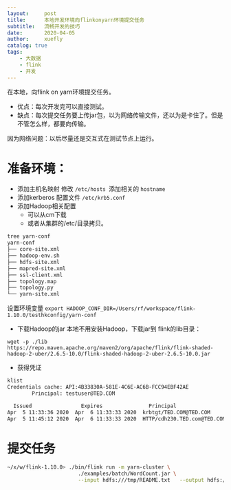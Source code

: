 ```yaml
--- 
layout:     post
title:      本地开发环境向flinkonyarn环境提交任务
subtitle:   流畅开发的技巧
date:       2020-04-05
author:     xuefly
catalog: true
tags:
    - 大数据
    - flink
    - 开发
---
```



在本地，向flink on yarn环境提交任务。
- 优点：每次开发完可以直接测试。
- 缺点：每次提交任务要上传jar包，以为网络传输文件，还以为是卡住了。但是不管怎么样，都要向传输。

因为网络问题：以后尽量还是交互式在测试节点上运行。

# 准备环境：
- 添加主机名映射
修改 `/etc/hosts `添加相关的 `hostname `
- 添加kerberos 配置文件
`/etc/krb5.conf`
- 添加Hadoop相关配置
	 - 可以从cm下载
	 - 或者从集群的/etc/目录拷贝。
``` sh
tree yarn-conf
yarn-conf
├── core-site.xml
├── hadoop-env.sh
├── hdfs-site.xml
├── mapred-site.xml
├── ssl-client.xml
├── topology.map
├── topology.py
└── yarn-site.xml
```

设置环境变量
`export HADOOP_CONF_DIR=/Users/rf/workspace/flink-1.10.0/testhkconfig/yarn-conf`
- 下载Hadoop的jar
本地不用安装Hadoop，下载jar到 flink的lib目录：

`wget -p ./lib  https://repo.maven.apache.org/maven2/org/apache/flink/flink-shaded-hadoop-2-uber/2.6.5-10.0/flink-shaded-hadoop-2-uber-2.6.5-10.0.jar`

- 获得凭证
``` sh
klist
Credentials cache: API:4B33830A-581E-4C6E-AC6B-FCC94EBF42AE
        Principal: testuser@TED.COM

  Issued                Expires               Principal
Apr  5 11:33:36 2020  Apr  6 11:33:33 2020  krbtgt/TED.COM@TED.COM
Apr  5 11:45:12 2020  Apr  6 11:33:33 2020  HTTP/cdh230.TED.com@TED.COM
```

# 提交任务
```  sh
~/x/w/flink-1.10.0> ./bin/flink run -m yarn-cluster \
                       ./examples/batch/WordCount.jar \
                       --input hdfs:///tmp/README.txt   --output hdfs:///tmp/flink_people_outlocao999

```
